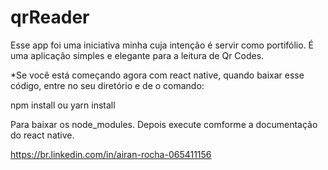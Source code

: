 # qrReader

Esse app foi uma iniciativa minha cuja intenção é servir como portifólio.
É uma aplicação simples e elegante para a leitura de Qr Codes.

*Se você está começando agora com react native, quando baixar esse código, entre no seu diretório e de o comando:

npm install ou yarn install

Para baixar os node_modules. Depois execute comforme a documentação do react native.

https://br.linkedin.com/in/airan-rocha-065411156
